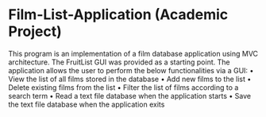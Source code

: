 # Film-List-Application (Academic Project)
This program is an implementation of a film database application using MVC architecture. The FruitList GUI 
was provided as a starting point. The application allows the user to perform the below functionalities via 
a GUI:
• View the list of all films stored in the database
• Add new films to the list
• Delete existing films from the list
• Filter the list of films according to a search term
• Read a text file database when the application starts
• Save the text file database when the application exits
